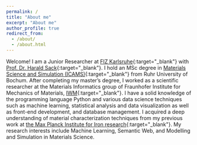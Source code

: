 ```yaml
---
permalink: /
title: "About me"
excerpt: "About me"
author_profile: true
redirect_from: 
  - /about/
  - /about.html
---
```


Welcome! I am a Junior Researcher at [FIZ Karlsruhe](https://www.fiz-karlsruhe.de/en){:target="_blank"} with [Prof. Dr. Harald Sack](https://www.fiz-karlsruhe.de/en/forschung/lebenslauf-prof-dr-harald-sack){:target="_blank"}. I hold an MSc degree in [Materials Science and Simulation (ICAMS)](https://www.icams.de/){:target="_blank"} from Ruhr University of Bochum. After completing my master’s degree, I worked as a scientific researcher at the Materials Informatics group of Fraunhofer Institute for Mechanics of Materials, [IWM](https://www.iwm.fraunhofer.de/en.html){:target="_blank"}. I have a solid knowledge of the programming language Python and various data science techniques such as machine learning, statistical analysis and data visualization as well as front-end development, and database management. I acquired a deep understanding of material characterization techniques from my previous work at [the Max Planck Institute for Iron research](https://www.mpie.de/2281/en){:target="_blank"}. My research interests include Machine Learning, Semantic Web, and Modelling and Simulation in Materials Science.

